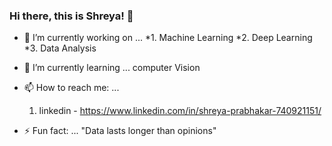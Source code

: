 ### Hi there, this is Shreya! 👋

- 🔭 I’m currently working on ... 
        *1. Machine Learning 
        *2. Deep Learning
        *3. Data Analysis
- 🌱 I’m currently learning ... computer Vision

- 📫 How to reach me: ... 
     1. linkedin - https://www.linkedin.com/in/shreya-prabhakar-740921151/

- ⚡ Fun fact: ... 
     "Data lasts longer than opinions"

